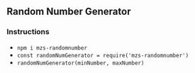 ## Random Number Generator

### Instructions

- `npm i mzs-randomnumber`
- `const randomNumGenerator = require('mzs-randomnumber')`
- `randomNumGenerator(minNumber, maxNumber)`
